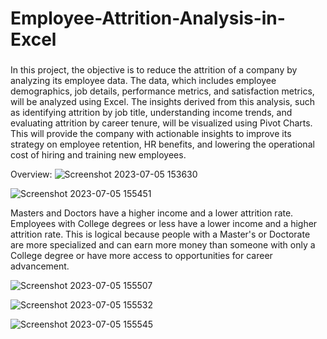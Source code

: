 # Employee-Attrition-Analysis-in-Excel

### 
In this project, the objective is to reduce the attrition of a company by analyzing its employee data. The data, which includes employee demographics, job details, performance metrics, and satisfaction metrics, will be analyzed using Excel. The insights derived from this analysis, such as identifying attrition by job title, understanding income trends, and evaluating attrition by career tenure, will be visualized using Pivot Charts. This will provide the company with actionable insights to improve its strategy on employee retention, HR benefits, and lowering the operational cost of hiring and training new employees. 


Overview:
![Screenshot 2023-07-05 153630](https://github.com/koschaller/Employee-Attrition-Analysis-in-Excel/assets/108645447/696193f7-07c1-4e99-b261-55d7f2c93490)
   
![Screenshot 2023-07-05 155451](https://github.com/koschaller/Employee-Attrition-Analysis-in-Excel/assets/108645447/4a28e625-dc94-4866-a895-97e17ebb5e65)

Masters and Doctors have a higher income and a lower attrition rate. Employees with College degrees or less have a lower income and a higher attrition rate. This is logical because people with a Master's or Doctorate are more specialized and can earn more money than someone with only a College degree or have more access to opportunities for career advancement.

![Screenshot 2023-07-05 155507](https://github.com/koschaller/Employee-Attrition-Analysis-in-Excel/assets/108645447/534ac532-7488-47be-8883-143b0ed40148)

![Screenshot 2023-07-05 155532](https://github.com/koschaller/Employee-Attrition-Analysis-in-Excel/assets/108645447/4c4fbeb5-0f38-49ff-941b-b63df68c6ae9)
		
![Screenshot 2023-07-05 155545](https://github.com/koschaller/Employee-Attrition-Analysis-in-Excel/assets/108645447/96437685-2581-4acb-9580-0e10cdf110fc)
															
															
															

